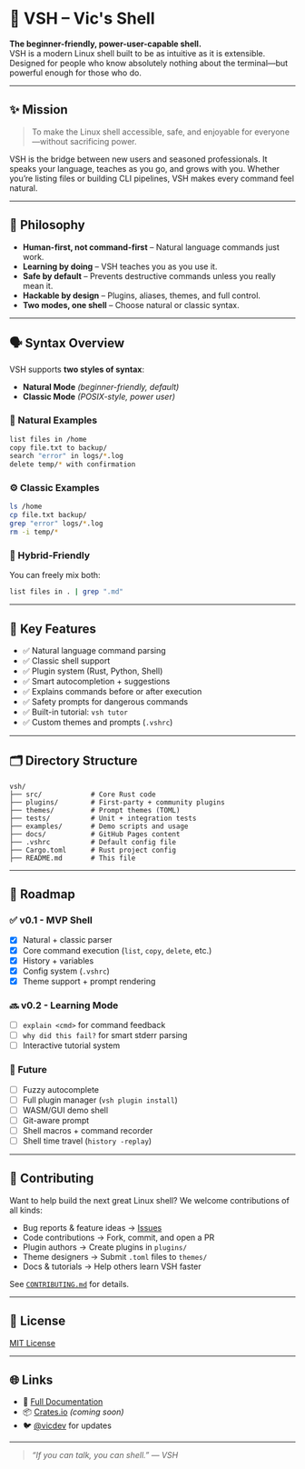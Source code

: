 # 🐚 VSH – Vic's Shell

**The beginner-friendly, power-user-capable shell.**  
VSH is a modern Linux shell built to be as intuitive as it is extensible.  
Designed for people who know absolutely nothing about the terminal—but powerful enough for those who do.

---

## ✨ Mission

> To make the Linux shell accessible, safe, and enjoyable for everyone—without sacrificing power.

VSH is the bridge between new users and seasoned professionals. It speaks your language, teaches as you go, and grows with you. Whether you’re listing files or building CLI pipelines, VSH makes every command feel natural.

---

## 🧠 Philosophy

- **Human-first, not command-first** – Natural language commands just work.
- **Learning by doing** – VSH teaches you as you use it.
- **Safe by default** – Prevents destructive commands unless you really mean it.
- **Hackable by design** – Plugins, aliases, themes, and full control.
- **Two modes, one shell** – Choose natural or classic syntax.

---

## 🗣️ Syntax Overview

VSH supports **two styles of syntax**:

- **Natural Mode** _(beginner-friendly, default)_
- **Classic Mode** _(POSIX-style, power user)_

### 🌿 Natural Examples

```bash
list files in /home
copy file.txt to backup/
search "error" in logs/*.log
delete temp/* with confirmation
```

### ⚙️ Classic Examples

```bash
ls /home
cp file.txt backup/
grep "error" logs/*.log
rm -i temp/*
```

### 🔁 Hybrid-Friendly

You can freely mix both:

```bash
list files in . | grep ".md"
```

---

## 🚀 Key Features

- ✅ Natural language command parsing
- ✅ Classic shell support
- ✅ Plugin system (Rust, Python, Shell)
- ✅ Smart autocompletion + suggestions
- ✅ Explains commands before or after execution
- ✅ Safety prompts for dangerous commands
- ✅ Built-in tutorial: `vsh tutor`
- ✅ Custom themes and prompts (`.vshrc`)

---

## 🗂 Directory Structure

```
vsh/
├── src/            # Core Rust code
├── plugins/        # First-party + community plugins
├── themes/         # Prompt themes (TOML)
├── tests/          # Unit + integration tests
├── examples/       # Demo scripts and usage
├── docs/           # GitHub Pages content
├── .vshrc          # Default config file
├── Cargo.toml      # Rust project config
├── README.md       # This file
```

---

## 🧭 Roadmap

### ✅ v0.1 - MVP Shell

- [x] Natural + classic parser
- [x] Core command execution (`list`, `copy`, `delete`, etc.)
- [x] History + variables
- [x] Config system (`.vshrc`)
- [x] Theme support + prompt rendering

### 🔜 v0.2 - Learning Mode

- [ ] `explain <cmd>` for command feedback
- [ ] `why did this fail?` for smart stderr parsing
- [ ] Interactive tutorial system

### 🔮 Future

- [ ] Fuzzy autocomplete
- [ ] Full plugin manager (`vsh plugin install`)
- [ ] WASM/GUI demo shell
- [ ] Git-aware prompt
- [ ] Shell macros + command recorder
- [ ] Shell time travel (`history -replay`)

---

## 🙌 Contributing

Want to help build the next great Linux shell? We welcome contributions of all kinds:

- Bug reports & feature ideas → [Issues](https://github.com/yourname/vsh/issues)
- Code contributions → Fork, commit, and open a PR
- Plugin authors → Create plugins in `plugins/`
- Theme designers → Submit `.toml` files to `themes/`
- Docs & tutorials → Help others learn VSH faster

See [`CONTRIBUTING.md`](docs/contributing.md) for details.

---

## 📝 License

[MIT License](LICENSE)

---

## 🌐 Links

- 📘 [Full Documentation](https://yourusername.github.io/vsh)
- 📦 [Crates.io](https://crates.io/crates/vsh) _(coming soon)_
- 🐦 [@vicdev](https://twitter.com/yourhandle) for updates

---

> _“If you can talk, you can shell.” — VSH_

```

```
